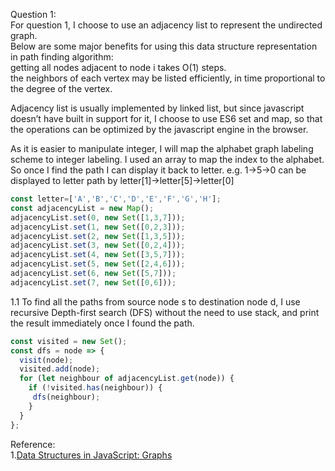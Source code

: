 Question 1:  
For question 1, I choose to use an adjacency list to represent the undirected graph.  
Below are some major benefits for using this data structure representation in path finding algorithm:  
getting all nodes adjacent to node i takes O(1) steps.  
the neighbors of each vertex may be listed efficiently, in time proportional to the degree of the vertex.  

Adjacency list is usually implemented by linked list, but since javascript doesn’t have built in support for it, 
I choose to use ES6 set and map, so that the operations can be optimized by the javascript engine in the browser.  

As it is easier to manipulate integer, I will map the alphabet graph labeling scheme to integer labeling.
I used an array to map the index to the alphabet. So once I find the path I can display it back to letter.
e.g. 1->5->0 can be displayed to letter path by letter[1]->letter[5]->letter[0]
```js
const letter=['A','B','C','D','E','F','G','H'];
const adjacencyList = new Map();
adjacencyList.set(0, new Set([1,3,7]));
adjacencyList.set(1, new Set([0,2,3]));
adjacencyList.set(2, new Set([1,3,5]));
adjacencyList.set(3, new Set([0,2,4]));
adjacencyList.set(4, new Set([3,5,7]));
adjacencyList.set(5, new Set([2,4,6]));
adjacencyList.set(6, new Set([5,7]));
adjacencyList.set(7, new Set([0,6]));
```

1.1 To find all the paths from source node s to destination node d,
I use recursive Depth-first search (DFS) without the need to use stack, and print the result immediately once I found the path.
```js
const visited = new Set();
const dfs = node => {
  visit(node);
  visited.add(node);
  for (let neighbour of adjacencyList.get(node)) {
    if (!visited.has(neighbour)) {
     dfs(neighbour);
    }
  }
};
```
Reference:  
1.[Data Structures in JavaScript: Graphs](https://medium.com/better-programming/basic-interview-data-structures-in-javascript-graphs-3f9118aeb078)  
